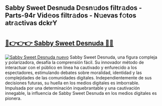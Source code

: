 ## Sabby Sweet Desnuda D𝚎sn𝚞dos filtr𝚊dos - Parts-94r Vid𝚎os filtr𝚊dos - N𝚞evas f𝚘tos atr𝚊ctivas dckrY

# <h2><a href="http://mb5bkve.tromn.icu/?c=Sabby+Sweet+Desnuda">🔗👉👉👉 Sabby Sweet Desnuda 🔗🔗</a></h2>

[![Sabby Sweet Desnuda nuevo](https://i.imgur.com/pEAQMta.gif)](http://mb5bkve.tromn.icu/?c=Sabby+Sweet+Desnuda)
Sabby Sweet Desnuda, una figura compleja y polarizadora, desafía la comprensión fácil. Su innovador método de interactuar con el público en línea ha cautivado y enfurecido a los espectadores, estimulando debates sobre moralidad, identidad y las complejidades de las comunidades digitales. Independientemente de sus decisiones futuras, su huella en los medios digitales es imborrable. Impulsada por una determinación inquebrantable y una cautivación innegable, la influencia de Sabby Sweet Desnuda en los medios digitales es pionera.
